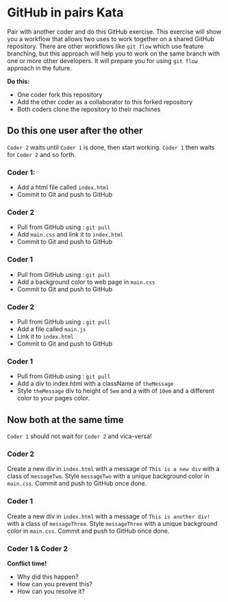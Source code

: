 # GitHub in pairs Kata

Pair with another coder and do this GitHub exercise. This exercise will show you a workflow that allows two uses to work together on a shared GitHub repository. There are other workflows like `git flow` which use feature branching, but this approach will help you to work on the same branch with one or more other developers. It will prepare you for using `git flow` approach in the future.

**Do this:**

* One coder fork this repository
* Add the other coder as a collaborator to this forked repository
* Both coders clone the repository to their machines

## Do this one user after the other

`Coder 2` waits until `Coder 1` is done, then start working. `Coder 1` then waits for `Coder 2` and so forth.

### Coder 1:

* Add a html file called `index.html`
* Commit to Git and push to GitHub

### Coder 2

* Pull from GitHub using : `git pull`
* Add `main.css` and link it to `index.html`
* Commit to Git and push to GitHub

### Coder 1

* Pull from GitHub using : `git pull`
* Add a background color to web page in `main.css`
* Commit to Git and push to GitHub

### Coder 2

* Pull from GitHub using : `git pull`
* Add a file called `main.js`
* Link it to `index.html`
* Commit to Git and push to GitHub

### Coder 1

* Pull from GitHub using : `git pull`
* Add a div to index.html with a className of `theMessage`
* Style `theMessage` div to height of `5em` and a with of `10em` and a different color to your pages color.

## Now both at the same time

`Coder 1` should not wait for `Coder 2` and vica-versa!

### Coder 2

Create a new div in `index.html` with a message of `This is a new div` with a class of `messageTwo`. Style `messageTwo` with a unique background color in `main.css`. Commit and push to GitHub once done.

### Coder 1

Create a new div in `index.html` with a message of `This is another div!` with a class of `messageThree`. Style `messageThree` with a unique background color in `main.css`. Commit and push to GitHub once done.

### Coder 1 & Coder 2

**Conflict time!**

* Why did this happen?
* How can you prevent this?
* How can you resolve it?
